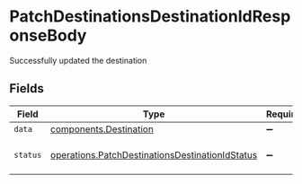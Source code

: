 # PatchDestinationsDestinationIdResponseBody

Successfully updated the destination


## Fields

| Field                                                                                                              | Type                                                                                                               | Required                                                                                                           | Description                                                                                                        | Example                                                                                                            |
| ------------------------------------------------------------------------------------------------------------------ | ------------------------------------------------------------------------------------------------------------------ | ------------------------------------------------------------------------------------------------------------------ | ------------------------------------------------------------------------------------------------------------------ | ------------------------------------------------------------------------------------------------------------------ |
| `data`                                                                                                             | [components.Destination](../../models/shared/destination.md)                                                       | :heavy_minus_sign:                                                                                                 | N/A                                                                                                                |                                                                                                                    |
| `status`                                                                                                           | [operations.PatchDestinationsDestinationIdStatus](../../models/operations/patchdestinationsdestinationidstatus.md) | :heavy_minus_sign:                                                                                                 | Outcome of the operation.                                                                                          | updated                                                                                                            |